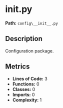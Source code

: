 # __init__.py

**Path:** `config\__init__.py`

## Description

Configuration package.

## Metrics

- **Lines of Code:** 3
- **Functions:** 0
- **Classes:** 0
- **Imports:** 0
- **Complexity:** 1

